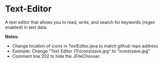 ﻿# Text-Editor

A text editor that allows you to read, write, and search for keywords (regex enabled) in text data.

**Notes:**
  - Change location of icons in TextEditor.java to match github repo address
  - *Example:* Change "Text Editor (1)\\icons\\save.jpg" to  "icons\\save.jpg"
  - Comment line 202 to hide the JFileChooser.
